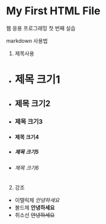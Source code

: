 # My First HTML File

웹 응용 프로그래밍 첫 번째 실습

markdown 사용법

1. 제목사용
* # 제목 크기1
* ## 제목 크기2
* ### 제목 크기3
* #### 제목 크기4
* ##### 제목 크기5
* ###### 제목 크기6

2. 강조
* 이탤릭체 *안녕하세요*
* 볼드체 **안녕하세요**
* 취소선 ~~안녕하세요~~